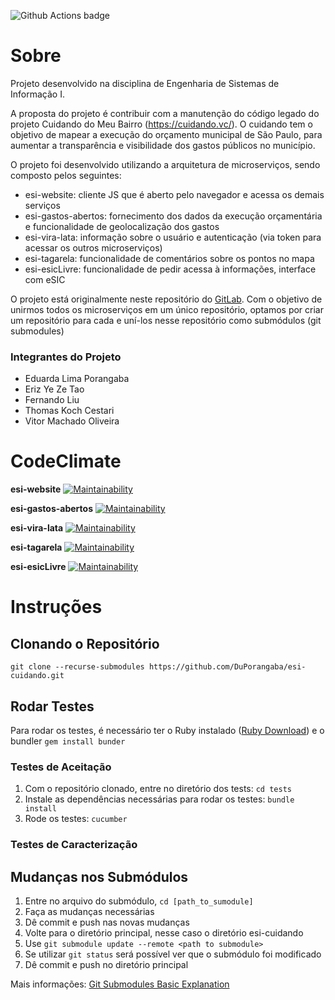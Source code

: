 ![Github Actions badge](https://github.com/DuPorangaba/esi-cuidando/actions/workflows/ruby.yml/badge.svg)

# Sobre
Projeto desenvolvido na disciplina de Engenharia de Sistemas de Informação I. 

A proposta do projeto é contribuir com a manutenção do código legado do projeto Cuidando do Meu Bairro (https://cuidando.vc/). 
O cuidando tem o objetivo de mapear a execução do orçamento municipal de São Paulo, para aumentar a transparência e visibilidade dos gastos públicos no município. 

O projeto foi desenvolvido utilizando a arquitetura de microserviços, sendo composto pelos seguintes:
- esi-website: cliente JS que é aberto pelo navegador e acessa os demais serviços
- esi-gastos-abertos: fornecimento dos dados da execução orçamentária e funcionalidade de geolocalização dos gastos
- esi-vira-lata: informação sobre o usuário e autenticação (via token para acessar os outros microserviços)
- esi-tagarela: funcionalidade de comentários sobre os pontos no mapa
- esi-esicLivre: funcionalidade de pedir acessa à informações, interface com eSIC

O projeto está originalmente neste repositório do [GitLab](https://gitlab.com/cuidandodomeubairro). 
Com o objetivo de unirmos todos os microserviços em um único repositório, optamos por criar um repositório para cada e uní-los nesse repositório como submódulos (git submodules)

### Integrantes do Projeto
- Eduarda Lima Porangaba
- Eriz Ye Ze Tao
- Fernando Liu
- Thomas Koch Cestari
- Vitor Machado Oliveira

# CodeClimate
**esi-website** [![Maintainability](https://api.codeclimate.com/v1/badges/61c313545307b69a204e/maintainability)](https://codeclimate.com/github/DuPorangaba/esi-website/maintainability) 

**esi-gastos-abertos** [![Maintainability](https://api.codeclimate.com/v1/badges/6420abd78c86c396192c/maintainability)](https://codeclimate.com/github/DuPorangaba/esi-gastos-abertos/maintainability)

**esi-vira-lata** [![Maintainability](https://api.codeclimate.com/v1/badges/43f2e1c9caf3cceb2e8a/maintainability)](https://codeclimate.com/github/DuPorangaba/esi-viralata/maintainability)

**esi-tagarela** [![Maintainability](https://api.codeclimate.com/v1/badges/40d0692d3126172db025/maintainability)](https://codeclimate.com/github/DuPorangaba/esi-tagarela/maintainability)

**esi-esicLivre** [![Maintainability](https://api.codeclimate.com/v1/badges/09d66297e36628b90633/maintainability)](https://codeclimate.com/github/DuPorangaba/esi-esicLivre/maintainability)

# Instruções

## Clonando o Repositório
```
git clone --recurse-submodules https://github.com/DuPorangaba/esi-cuidando.git
```

## Rodar Testes
Para rodar os testes, é necessário ter o Ruby instalado ([Ruby Download](https://www.ruby-lang.org/en/documentation/installation/)) e o bundler `gem install bunder`

### Testes de Aceitação
1. Com o repositório clonado, entre no diretório dos tests: `cd tests`
2. Instale as dependências necessárias para rodar os testes: `bundle install`
3. Rode os testes: `cucumber`

### Testes de Caracterização

## Mudanças nos Submódulos
1. Entre no arquivo do submódulo, `cd [path_to_sumodule]`
2. Faça as mudanças necessárias
3. Dê commit e push nas novas mudanças
4. Volte para o diretório principal, nesse caso o diretório esi-cuidando
5. Use `git submodule update --remote <path to submodule>`
6. Se utilizar `git status` será possível ver que o submódulo foi modificado
7. Dê commit e push no diretório principal

Mais informações: [Git Submodules Basic Explanation](https://gist.github.com/gitaarik/8735255)

